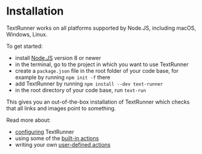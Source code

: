 # Installation

TextRunner works on all platforms supported by Node.JS,
including macOS, Windows, Linux.

To get started:
- install [Node.JS](https://nodejs.org) version <a class="tr_minimumNodeVersion">8</a> or newer
- in the terminal,
  <a class="tr_cdIntoInstallExample">go to the project in which you want to use TextRunner</a>
- create a `package.json` file in the root folder of your code base,
  for example by running
  <a class="tr_runConsoleCommand">`npm init -f`</a> there
- add TextRunner by running
  <a class="tr_verifyNpmInstall"><a class="tr_runConsoleCommand">`npm install --dev text-runner`</a></a>
- in the root directory of your code base,
  run <a class="tr_verifyNpmGlobalCommand">`text-run`</a>

This gives you an out-of-the-box installation of TextRunner
which checks that all links and images point to something.

Read more about:
- [configuring](configuration.md) TextRunner
- using some of the [built-in actions](built-in-actions.md)
- writing your own [user-defined actions](user-defined-actions.md)
